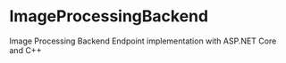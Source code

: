 # ImageProcessingBackend
Image Processing Backend Endpoint implementation with ASP.NET Core and C++
